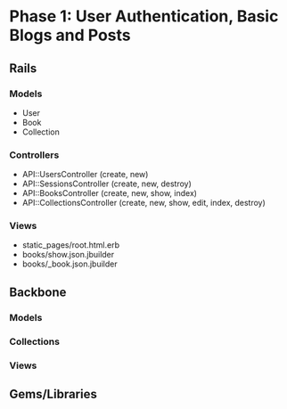 # Phase 1: User Authentication, Basic Blogs and Posts

## Rails
### Models
* User
* Book
* Collection

### Controllers
* API::UsersController (create, new)
* API::SessionsController (create, new, destroy)
* API::BooksController (create, new, show, index)
* API::CollectionsController (create, new, show, edit, index, destroy)

### Views
* static_pages/root.html.erb
* books/show.json.jbuilder
* books/_book.json.jbuilder


## Backbone
### Models

### Collections

### Views

## Gems/Libraries
